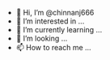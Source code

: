 - 👋 Hi, I’m @chinnanj666
- 👀 I’m interested in ...
- 🌱 I’m currently learning ...
- 💞️ I’m looking ...
- 📫 How to reach me ...

<!---
chinnanj666/chinnanj666 is a ✨ special ✨ repository because its `README.md` (this file) appears on your GitHub profile.
You can click the Preview link to take a look at your changes.
--->
